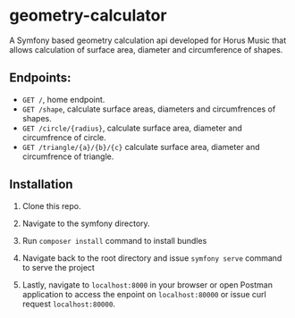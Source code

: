 # geometry-calculator
A Symfony based geometry calculation api developed for Horus Music that allows calculation of surface area, diameter and circumference of shapes. 

## Endpoints:

- `GET /`,  home endpoint.
- `GET /shape`,  calculate surface areas, diameters and circumfrences of shapes.
- `GET /circle/{radius}`, calculate surface area, diameter and circumfrence of circle.
- `GET /triangle/{a}/{b}/{c}` calculate surface area, diameter and circumfrence of triangle.

## Installation

1. Clone this repo.

2. Navigate to the symfony directory.

3. Run ```composer install``` command to install bundles

4. Navigate back to the root directory and issue ```symfony serve``` command to serve the project

5. Lastly, navigate to `localhost:8000` in your browser or open Postman application to access the enpoint on `localhost:80000` or issue curl request `localhost:80000`.